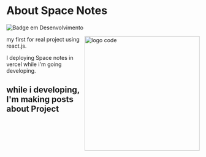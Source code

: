 # About Space Notes
![Badge em Desenvolvimento](http://img.shields.io/static/v1?label=STATUS&message=EM%20DESENVOLVIMENTO&color=GREEN&style=for-the-badge)

<img src="https://cdn-icons-png.flaticon.com/512/1146/1146245.png" min-width="10px" max-width="300px" width="300" align="right" alt="logo code">




<p> my first for real project using react.js.</p>
<p> I deploying Space notes in vercel while i'm going developing.</p>

## while i developing, I'm making posts about Project
